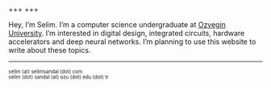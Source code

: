 +++
+++

Hey, I’m Selim. I’m a computer science   undergraduate at [Ozyegin University](https://www.ozyegin.edu.tr/en). I’m interested in digital design, integrated circuits, hardware accelerators and deep neural networks. I’m planning to use this website to write about these topics.

---
<sub><sup>selim (at) selimsandal (dot) com</sup></sub>\
<sub><sup>selim (dot) sandal (at) ozu (dot) edu (dot) tr</sup></sub>

